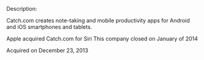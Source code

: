 Description:

Catch.com creates note-taking and mobile productivity apps for Android and iOS smartphones and tablets.

Apple acquired Catch.com for Siri
This company closed on January of 2014

Acquired on December 23, 2013